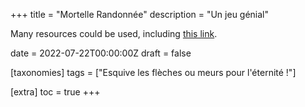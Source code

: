 +++
title = "Mortelle Randonnée"
description = "Un jeu génial"

<p> Many resources could be used, including 
<a href="https://biodiversitypmc.sibils.org/">this link</a>. <br></p>




date = 2022-07-22T00:00:00Z
draft = false

[taxonomies]
tags = ["Esquive les flèches ou meurs pour l'éternité !"]

[extra]
toc = true
+++

